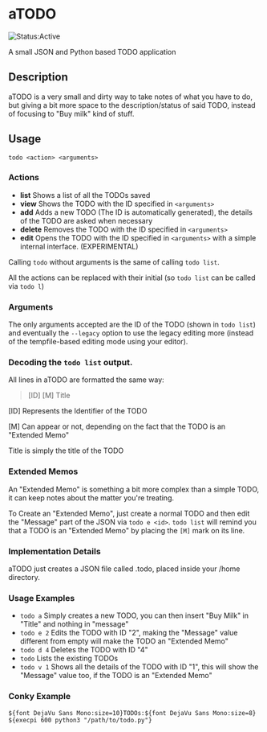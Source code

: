 # aTODO

![Status:Active](https://img.shields.io/badge/Project_Status-Active-brightgreen.svg)

A small JSON and Python based TODO application

## Description
aTODO is a very small and dirty way to take notes of what you have to do, but giving a bit more space to the description/status of said TODO, instead of focusing to "Buy milk" kind of stuff.

## Usage
`todo <action> <arguments>`

### Actions
- **list** Shows a list of all the TODOs saved
- **view** Shows the TODO with the ID specified in `<arguments>`
- **add** Adds a new TODO (The ID is automatically generated), the details of the TODO are asked when necessary
- **delete** Removes the TODO with the ID specified in `<arguments>`
- **edit** Opens the TODO with the ID specified in `<arguments>` with a simple internal interface. (EXPERIMENTAL)

Calling `todo` without arguments is the same of calling `todo list`.

All the actions can be replaced with their initial (so `todo list` can be called via `todo l`)

### Arguments
The only arguments accepted are the ID of the TODO (shown in `todo list`) and eventually the `--legacy` option to use the legacy editing more (instead of the tempfile-based editing mode using your editor).

### Decoding the `todo list` output.
All lines in aTODO are formatted the same way:
> [ID] [M] Title

[ID] Represents the Identifier of the TODO

[M] Can appear or not, depending on the fact that the TODO is an "Extended Memo"

Title is simply the title of the TODO


### Extended Memos
An "Extended Memo" is something a bit more complex than a simple TODO, it can keep notes about the matter you're treating.

To Create an "Extended Memo", just create a normal TODO and then edit the "Message" part of the JSON via `todo e <id>`.
`todo list` will remind you that a TODO is an "Extended Memo" by placing the `[M]` mark on its line.

### Implementation Details
aTODO just creates a JSON file called .todo, placed inside your /home directory.

### Usage Examples
- `todo a` Simply creates a new TODO, you can then insert "Buy Milk" in "Title" and nothing in "message"
- `todo e 2` Edits the TODO with ID "2", making the "Message" value different from empty will make the TODO an "Extended Memo"
- `todo d 4` Deletes the TODO with ID "4"
- `todo` Lists the existing TODOs
- `todo v 1` Shows all the details of the TODO with ID "1", this will show the "Message" value too, if the TODO is an "Extended Memo"

### Conky Example
```
${font DejaVu Sans Mono:size=10}TODOs:${font DejaVu Sans Mono:size=8}
${execpi 600 python3 "/path/to/todo.py"}
```
